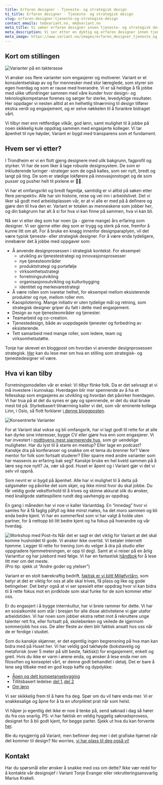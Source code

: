 ```yaml
---
title: Erfaren designer - Tjeneste- og strategisk design
h1_title: Erfaren designer - Tjeneste- og strategisk design
slug: erfaren-designer-tjeneste-og-strategisk-design
contact_emails: te@variant.no, mk@variant.no
meta_title: Vi søker erfaren designer innen tjeneste- og strategisk design!
meta_description: Vi ser etter en dyktig og erfaren designer innen tjeneste- og strategisk design!
meta_image: https://www.variant.no/images/erfaren_designer_tjeneste_og_strategisk_design.jpg
---
```


## Kort om stillingen

![Varianter på en takterasse](/images/strategisk-ellen-hilde.png)

Vi ønsker oss flere varianter som engasjerer og motiverer. Variant er et konsulentselskap av og for mennesker med stor læreglede, som styrer sin egen hverdag og som er rause med hverandre. Vi er så heldige å få jobbe med ulike utfordringer sammen med våre kunder hvor design- og teknologikompetanse forenes og sørger for sterke, levedyktige resultater. Her oppdager vi nesten alltid at en helhetlig tilnærming til design tilfører ekstra verdi og engasjement, og er selve nøkkelen til å forankre bidraget vårt.

Vi tilbyr mer enn rettferdige vilkår, god lønn, samt mulighet til å jobbe på noen skikkelig kule oppdrag sammen med engasjerte kolleger. Vi tar åpenhet til nye høyder, Variant er bygd med transparens som et fundament.

## Hvem ser vi etter?

I Trondheim er vi en flott gjeng designere med ulik bakgrunn, fagprofil og styrker. Vi har de som liker å lage robuste designsystem. De som er inkluderende luringer -strateger som de også kalles, som ser nytt, bredt og langt på ting. De som er stødige lokførere på innovasjonstoget og de som pusser og pusher helt til pixlene er 👌🏻.

Vi har et omfangsrikt og bredt fagmiljø, samtidig er vi alltid på søken etter flere perspektiv. Alle har sin historie, reise og vei inn i arbeidslivet. Det vi liker så godt med arbeidsplassen vår, er at vi alle er med på å definere og gjøre den til hva den er. Variant er totalen av menneskene som jobber her, og din bakgrunn har alt å si for hva vi kan finne på sammen, hva vi kan bli.

Nå ser vi etter deg som har noen (ja - gjerne mange) års erfaring som designer. Vi ser gjerne etter deg som er trygg og sterk på noe, fremfor å kunne litt om alt. For å bruke en knagg innenfor designparaplyen, vil det være typisk tjeneste- eller strategisk designer. For å være enda tydeligere, innebærer det å jobbe med oppgaver som:

- Å anvende designprosessen i strategisk kontekst. For eksempel:
  - utvikling av tjenestestrategi og innovasjonsprosesser
  - nye tjenesteområder
  - produktstrategi og portefølje
  - virksomhetsstrategi
  - forretningsutvikling
  - organisasjonsutvikling og kulturbygging
  - identitet og merkevarestrategi
- Å være rollen som ivaretar helhet, for eksempel mellom eksisterende produkter og nye, mellom roller mm.
- Kaospilotering. Mange initiativ er uten tydelige mål og retning, som strategisk designer griper du fatt i dette med engasjement.
- Design av nye tjenesteområder og tjenester.
- Teamarbeid og co-creation.
- Tjenestedesign, både av uoppdagede tjenester og forbedring av eksisterende.
- Tett samarbeid med mange roller, som ledere, team og virksomhetsstøtte.

Tonje har skrevet en bloggpost om hvordan vi anvender designprosessen strategisk. [Her](https://blog.variant.no/har-vi-n%C3%A5dd-toppen-av-designernes-gullalder-9e1bbe867a2d) kan du lese mer om hva en stilling som strategisk- og tjenestedesigner vil være.

## Hva vi kan tilby

Forretningsmodellen vår er enkel: Vi tilbyr flinke folk. Da er det selvsagt at vi må investere i kunnskap. Hverdagen blir mer spennende av å ha et fellesskap som engasjeres av utvikling og hvordan det påvirker hverdagen. Vi har trua på at det du synes er gøy og spennende, er det du skal bruke mest tid på. Styrkebasert tilnærming kaller vi det, som vår eminente kollega Linn, i Oslo, så flott forklarer [i denne bloggposten](https://blog.variant.no/l%C3%A6reglede-i-variant-444e20c6915c).

<div class="left blob1"><img alt="Konsentrerte Varianter" src="/images/strategisk-ellen.png"/></div>

For at Variant skal vokse og bli omfangsrik, har vi lagt godt til rette for at alle kan dyrke sine interesser, bygge CV eller gjøre hva enn som engasjerer. Vi har investert i [midtbyens mest sjarmerende hus](https://blog.variant.no/varianthusets-community-space-dc3e8a0a6795), som gir uendelige muligheter. Har du lyst til å starte en meetup? Eller lage en podcast? Kanskje dra på konferanser og snakke om et tema du brenner for? Være mentor for folk som fortsatt studerer? Eller sparre med andre varianter som har massevis av erfaring bak seg? Kanskje bruke en hel kveld sammen på å lære seg noe nytt? Ja, vær så god. Huset er åpent og i Variant gjør vi det vi selv vil oppnå.

Som nevnt er vi bygd på åpenhet. Alle har vi mulighet til å delta på salgsmøter og påvirke det som skjer, og ikke minst hvor du skal jobbe. Du får veldig gode vekstforhold til å trives og skinne akkurat slik du ønsker, med knallgode støttespillere rundt deg uavhengig av oppdrag.

En gang i måneden har vi noe vi kaller Variantdag. En “innedag” hvor vi samles for å få faglig påfyll og ikke minst møtes, ha det moro sammen og bli enda bedre kjent. Vi har en sommerfest som vi har valgt å holde uten partner, for å nettopp bli litt bedre kjent og ha fokus på hverandre og vår hverdag.

![Workshop med Post-its](/images/strategisk-tonje-hilde-vikas.png)
Når det er sagt er det viktig for Variant at det skal komme husholdet til gode. Vi ønsker ikke overtid. Vi betaler internett hjemme. Legger til rette for trening (om du velger å dra på studio eller oppgradere hjemmetreningen, er opp til deg). Samt at vi reiser på en årlig Varianttur og har julebord med følge. Vi har en fantastisk [håndbok](https://handbook.variant.no/) for å lese litt mer om det meste.  
(Pro tip: sjekk ut “Andre goder og ytelser”)

Variant er en stolt bærekraftig bedrift, [faktisk er vi blitt Miljøfyrtårn](https://blog.variant.no/b%C3%A6rekraft-kun-for-g%C3%B8y-f7b3c392d9b), som betyr at det er viktig for oss at alle skal trives, få plass og like og gode betingelser. Det betyr også at vi ser spesielt etter oppdrag hvor vi kan bidra til å rette fokus mot en jordklode som skal funke for de som kommer etter oss.

Er du engasjert i å bygge internkultur, har vi breie rammer for dette. Vi har en sosialkomité som står i bresjen for alle disse aktivitetene vi gjør utafor arbeidstiden. Vi har noen som jobber ekstra rettet mot å rekruttere unge talenter rett fra, eller fortsatt på, skolebenken og veilede de igjennom sommerjobb hos oss. De aller fleste av dem blir faktisk ansatt hos oss når de er ferdige i studiet.

Som du kanskje skjønner, er det egentlig ingen begrensning på hva man kan bidra med på Huset her. Vi har veldig god takhøyde (bokstavelig og metaforisk (over 5 meter på sitt beste, faktisk)) for engasjement, enkelt og greit. Hvis du ikke er varm i ørene enda, og ønsker å lese enda mer om filosofien og konseptet vårt, er denne godt behandlet i detalj. Det er bare å lene seg tilbake med en god kopp kaffe og dypdykke:

- [Åpen og delt kompetansebygging](https://blog.variant.no/aapen-og-delt-kompetansebygging-c229771eee93)
- Tillitsbasert ledelse: [del 1](https://blog.variant.no/tillitsbasert-ledelse-del-1-hva-og-hvorfor-86f6aa485cf9), [del 2](https://blog.variant.no/tillitsbasert-ledelse-del-2-sette-retning-449452fcc6a6)
- [Om lønn](https://blog.variant.no/bonusutbetaling-og-l%C3%B8nnsjusteringer-c6d340f0a6d)

Vi ser skikkelig frem til å høre fra deg. Spør om du vil høre enda mer. Vi er snakkesalige og åpne for å ta en uforpliktet prat når som helst.

Vi håper jo egentlig det ikke er noe å tenke på, send søknad i dag så hører du fra oss snarlig. PS: vi har faktisk en veldig hyggelig søknadsprosess, designet for å bli godt kjent, for begge parter. Sjekk ut hva du kan forvente [her](https://handbook.variant.no/#ansettelse-og-jobbintervju).

Ble du nysgjerrig på Variant, men befinner deg mer i det grafiske hjørnet når det kommer til design? No worries, [vi har plass til deg også vi!](https://www.variant.no/jobs/erfaren-designer-uxui)

## Kontakt

Har du spørsmål eller ønsker å snakke med oss om dette? Ikke vær redd for å kontakte vår designsjef i Variant Tonje Evanger eller rekrutteringsansvarlig Marius Krakeli.
